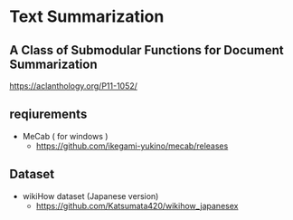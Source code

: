 # Text Summarization

## A Class of Submodular Functions for Document Summarization

https://aclanthology.org/P11-1052/

## reqiurements
- MeCab ( for windows )
  - https://github.com/ikegami-yukino/mecab/releases

## Dataset
- wikiHow dataset (Japanese version)  
  - https://github.com/Katsumata420/wikihow_japanesex